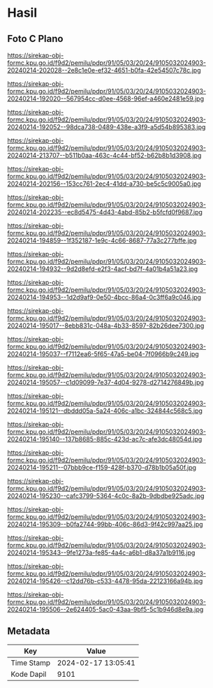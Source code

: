 # Hasil

## Foto C Plano

https://sirekap-obj-formc.kpu.go.id/f9d2/pemilu/pdpr/91/05/03/20/24/9105032024903-20240214-202028--2e8c1e0e-ef32-4651-b0fa-42e54507c78c.jpg

https://sirekap-obj-formc.kpu.go.id/f9d2/pemilu/pdpr/91/05/03/20/24/9105032024903-20240214-192020--567954cc-d0ee-4568-96ef-a460e2481e59.jpg

https://sirekap-obj-formc.kpu.go.id/f9d2/pemilu/pdpr/91/05/03/20/24/9105032024903-20240214-192052--98dca738-0489-438e-a3f9-a5d54b895383.jpg

https://sirekap-obj-formc.kpu.go.id/f9d2/pemilu/pdpr/91/05/03/20/24/9105032024903-20240214-213707--b511b0aa-463c-4c44-bf52-b62b8b1d3908.jpg

https://sirekap-obj-formc.kpu.go.id/f9d2/pemilu/pdpr/91/05/03/20/24/9105032024903-20240214-202156--153cc761-2ec4-41dd-a730-be5c5c9005a0.jpg

https://sirekap-obj-formc.kpu.go.id/f9d2/pemilu/pdpr/91/05/03/20/24/9105032024903-20240214-202235--ec8d5475-4d43-4abd-85b2-b5fcfd0f9687.jpg

https://sirekap-obj-formc.kpu.go.id/f9d2/pemilu/pdpr/91/05/03/20/24/9105032024903-20240214-194859--1f352187-1e9c-4c66-8687-77a3c277bffe.jpg

https://sirekap-obj-formc.kpu.go.id/f9d2/pemilu/pdpr/91/05/03/20/24/9105032024903-20240214-194932--9d2d8efd-e2f3-4acf-bd7f-4a01b4a51a23.jpg

https://sirekap-obj-formc.kpu.go.id/f9d2/pemilu/pdpr/91/05/03/20/24/9105032024903-20240214-194953--1d2d9af9-0e50-4bcc-86a4-0c3ff6a9c046.jpg

https://sirekap-obj-formc.kpu.go.id/f9d2/pemilu/pdpr/91/05/03/20/24/9105032024903-20240214-195017--8ebb831c-048a-4b33-8597-82b26dee7300.jpg

https://sirekap-obj-formc.kpu.go.id/f9d2/pemilu/pdpr/91/05/03/20/24/9105032024903-20240214-195037--f7112ea6-5f65-47a5-be04-7f0966b9c249.jpg

https://sirekap-obj-formc.kpu.go.id/f9d2/pemilu/pdpr/91/05/03/20/24/9105032024903-20240214-195057--c1d09099-7e37-4d04-9278-d2714276849b.jpg

https://sirekap-obj-formc.kpu.go.id/f9d2/pemilu/pdpr/91/05/03/20/24/9105032024903-20240214-195121--dbddd05a-5a24-406c-a1bc-324844c568c5.jpg

https://sirekap-obj-formc.kpu.go.id/f9d2/pemilu/pdpr/91/05/03/20/24/9105032024903-20240214-195140--137b8685-885c-423d-ac7c-afe3dc48054d.jpg

https://sirekap-obj-formc.kpu.go.id/f9d2/pemilu/pdpr/91/05/03/20/24/9105032024903-20240214-195211--07bbb9ce-f159-428f-b370-d78b1b05a50f.jpg

https://sirekap-obj-formc.kpu.go.id/f9d2/pemilu/pdpr/91/05/03/20/24/9105032024903-20240214-195230--cafc3799-5364-4c0c-8a2b-9dbdbe925adc.jpg

https://sirekap-obj-formc.kpu.go.id/f9d2/pemilu/pdpr/91/05/03/20/24/9105032024903-20240214-195309--b0fa2744-99bb-406c-86d3-9f42c997aa25.jpg

https://sirekap-obj-formc.kpu.go.id/f9d2/pemilu/pdpr/91/05/03/20/24/9105032024903-20240214-195343--9fe1273a-fe85-4a4c-a6b1-d8a37a1b9116.jpg

https://sirekap-obj-formc.kpu.go.id/f9d2/pemilu/pdpr/91/05/03/20/24/9105032024903-20240214-195426--c12dd76b-c533-4478-95da-22123166a94b.jpg

https://sirekap-obj-formc.kpu.go.id/f9d2/pemilu/pdpr/91/05/03/20/24/9105032024903-20240214-195506--2e624405-5ac0-43aa-9bf5-5c1b946d8e9a.jpg


## Metadata

| Key        | Value               |
| ---------- | ------------------- |
| Time Stamp | 2024-02-17 13:05:41 |
| Kode Dapil | 9101                |



